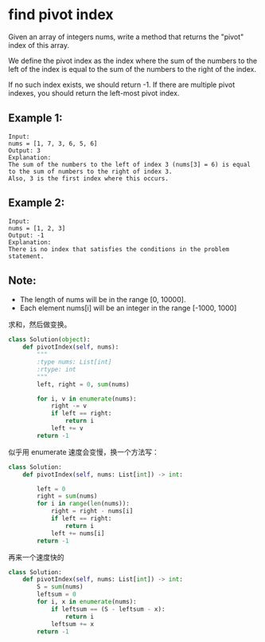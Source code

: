 # find pivot index

Given an array of integers nums, write a method that returns the "pivot" index of this array.

We define the pivot index as the index where the sum of the numbers to the left of the index is equal to the sum of the numbers to the right of the index.

If no such index exists, we should return -1. If there are multiple pivot indexes, you should return the left-most pivot index.

## Example 1:

```
Input:
nums = [1, 7, 3, 6, 5, 6]
Output: 3
Explanation:
The sum of the numbers to the left of index 3 (nums[3] = 6) is equal to the sum of numbers to the right of index 3.
Also, 3 is the first index where this occurs.
```

## Example 2:

```
Input:
nums = [1, 2, 3]
Output: -1
Explanation:
There is no index that satisfies the conditions in the problem statement.
```

## Note:

- The length of nums will be in the range [0, 10000].
- Each element nums[i] will be an integer in the range [-1000, 1000]

求和，然后做变换。

```Python
class Solution(object):
    def pivotIndex(self, nums):
        """
        :type nums: List[int]
        :rtype: int
        """
        left, right = 0, sum(nums)

        for i, v in enumerate(nums):
            right -= v
            if left == right:
                return i
            left += v
        return -1

```

似乎用 enumerate 速度会变慢，换一个方法写：

```python
class Solution:
    def pivotIndex(self, nums: List[int]) -> int:

        left = 0
        right = sum(nums)
        for i in range(len(nums)):
            right = right - nums[i]
            if left == right:
                return i
            left += nums[i]
        return -1
```

再来一个速度快的

```Python
class Solution:
    def pivotIndex(self, nums: List[int]) -> int:
        S = sum(nums)
        leftsum = 0
        for i, x in enumerate(nums):
            if leftsum == (S - leftsum - x):
                return i
            leftsum += x
        return -1
```
